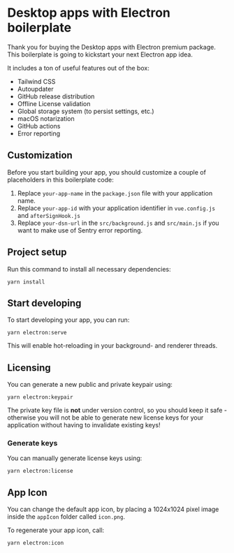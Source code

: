 # Desktop apps with Electron boilerplate

Thank you for buying the Desktop apps with Electron premium package.
This boilerplate is going to kickstart your next Electron app idea. 

It includes a ton of useful features out of the box:

* Tailwind CSS
* Autoupdater
* GitHub release distribution
* Offline License validation
* Global storage system (to persist settings, etc.)
* macOS notarization
* GitHub actions
* Error reporting

## Customization

Before you start building your app, you should customize a couple of placeholders in this boilerplate code:

1. Replace `your-app-name` in the `package.json` file with your application name.
2. Replace `your-app-id` with your application identifier in `vue.config.js` and `afterSignHook.js`
3. Replace `your-dsn-url` in the `src/background.js` and `src/main.js` if you want to make use of Sentry error reporting.



## Project setup

Run this command to install all necessary dependencies:

```
yarn install
```

## Start developing

To start developing your app, you can run:

```
yarn electron:serve
```

This will enable hot-reloading in your background- and renderer threads.

## Licensing

You can generate a new public and private keypair using: 

```
yarn electron:keypair
```

The private key file is **not** under version control, so you should keep it safe - otherwise you will not be able to generate new license keys for your application without having to invalidate existing keys!

### Generate keys

You can manually generate license keys using: 

```
yarn electron:license
```

## App Icon

You can change the default app icon, by placing a 1024x1024 pixel image inside the `appIcon` folder called `icon.png`. 

To regenerate your app icon, call:

```
yarn electron:icon
```